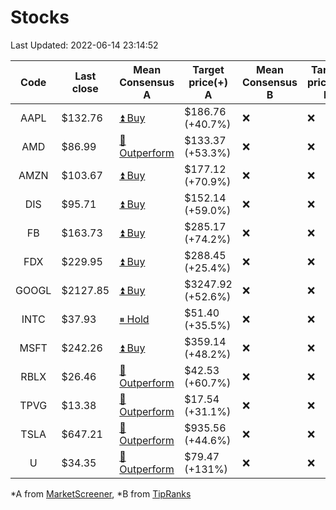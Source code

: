 # Stocks
Last Updated: 2022-06-14 23:14:52

|Code|Last close|Mean Consensus A|Target price(+) A|Mean Consensus B|Target price(+) B|
|:--:|-|-|-|-|-|
|AAPL|$132.76|[⏫ Buy](https://m.marketscreener.com/quote/stock/-4849/)|$186.76 (+40.7%)|❌|❌|
|AMD|$86.99|[🔼 Outperform](https://m.marketscreener.com/quote/stock/-19475876/)|$133.37 (+53.3%)|❌|❌|
|AMZN|$103.67|[⏫ Buy](https://m.marketscreener.com/quote/stock/-12864605/)|$177.12 (+70.9%)|❌|❌|
|DIS|$95.71|[⏫ Buy](https://m.marketscreener.com/quote/stock/-4842/)|$152.14 (+59.0%)|❌|❌|
|FB|$163.73|[⏫ Buy](https://m.marketscreener.com/quote/stock/-10547141/)|$285.17 (+74.2%)|❌|❌|
|FDX|$229.95|[⏫ Buy](https://m.marketscreener.com/quote/stock/-12585/)|$288.45 (+25.4%)|❌|❌|
|GOOGL|$2127.85|[⏫ Buy](https://m.marketscreener.com/quote/stock/-24203373/)|$3247.92 (+52.6%)|❌|❌|
|INTC|$37.93|[⏸ Hold](https://m.marketscreener.com/quote/stock/-4829/)|$51.40 (+35.5%)|❌|❌|
|MSFT|$242.26|[⏫ Buy](https://m.marketscreener.com/quote/stock/-4835/)|$359.14 (+48.2%)|❌|❌|
|RBLX|$26.46|[🔼 Outperform](https://m.marketscreener.com/quote/stock/-117793644/)|$42.53 (+60.7%)|❌|❌|
|TPVG|$13.38|[🔼 Outperform](https://m.marketscreener.com/quote/stock/-15933327/)|$17.54 (+31.1%)|❌|❌|
|TSLA|$647.21|[🔼 Outperform](https://m.marketscreener.com/quote/stock/-6344549/)|$935.56 (+44.6%)|❌|❌|
|U|$34.35|[🔼 Outperform](https://m.marketscreener.com/quote/stock/-112492634/)|$79.47 (+131%)|❌|❌|


*A from [MarketScreener](https://www.marketscreener.com), *B from [TipRanks](https://www.tipranks.com)
